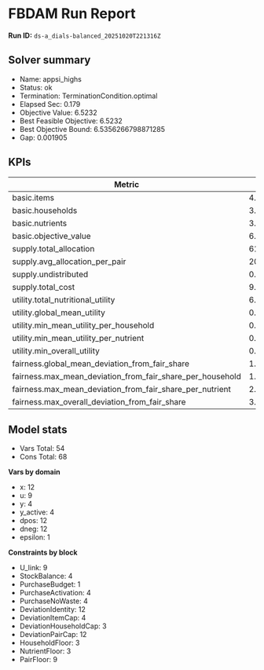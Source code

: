# FBDAM Run Report

**Run ID:** `ds-a_dials-balanced_20251020T221316Z`

## Solver summary
- Name: appsi_highs
- Status: ok
- Termination: TerminationCondition.optimal
- Elapsed Sec: 0.179
- Objective Value: 6.5232
- Best Feasible Objective: 6.5232
- Best Objective Bound: 6.5356266798871285
- Gap: 0.001905

## KPIs
| Metric | Value |
|---|---|
| basic.items | 4.0 |
| basic.households | 3.0 |
| basic.nutrients | 3.0 |
| basic.objective_value | 6.5232 |
| supply.total_allocation | 61.0 |
| supply.avg_allocation_per_pair | 20.33333 |
| supply.undistributed | 0.0 |
| supply.total_cost | 9.9 |
| utility.total_nutritional_utility | 6.5232 |
| utility.global_mean_utility | 0.7248 |
| utility.min_mean_utility_per_household | 0.67018 |
| utility.min_mean_utility_per_nutrient | 0.37252 |
| utility.min_overall_utility | 0.3624 |
| fairness.global_mean_deviation_from_fair_share | 1.07407 |
| fairness.max_mean_deviation_from_fair_share_per_household | 1.25 |
| fairness.max_mean_deviation_from_fair_share_per_nutrient | 2.07407 |
| fairness.max_overall_deviation_from_fair_share | 3.11111 |

## Model stats
- Vars Total: 54
- Cons Total: 68

**Vars by domain**
- x: 12
- u: 9
- y: 4
- y_active: 4
- dpos: 12
- dneg: 12
- epsilon: 1

**Constraints by block**
- U_link: 9
- StockBalance: 4
- PurchaseBudget: 1
- PurchaseActivation: 4
- PurchaseNoWaste: 4
- DeviationIdentity: 12
- DeviationItemCap: 4
- DeviationHouseholdCap: 3
- DeviationPairCap: 12
- HouseholdFloor: 3
- NutrientFloor: 3
- PairFloor: 9
